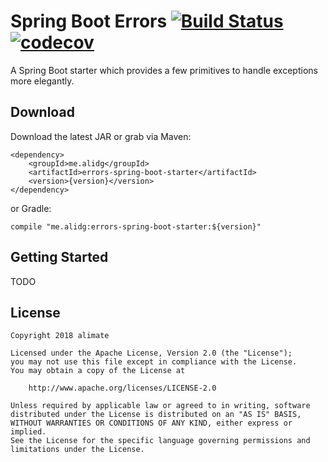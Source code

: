 # Spring Boot Errors [![Build Status](https://travis-ci.org/alimate/errors-spring-boot-starter.svg?branch=master)](https://travis-ci.org/alimate/errors-spring-boot-starter) [![codecov](https://codecov.io/gh/alimate/errors-spring-boot-starter/branch/master/graph/badge.svg)](https://codecov.io/gh/alimate/errors-spring-boot-starter)
A Spring Boot starter which provides a few primitives to handle exceptions more elegantly.

## Download

Download the latest JAR or grab via Maven:

```
<dependency>
    <groupId>me.alidg</groupId>
    <artifactId>errors-spring-boot-starter</artifactId>
    <version>{version}</version>
</dependency>
```

or Gradle:
```
compile "me.alidg:errors-spring-boot-starter:${version}"
```

## Getting Started 
TODO

## License
    Copyright 2018 alimate
    
    Licensed under the Apache License, Version 2.0 (the "License");
    you may not use this file except in compliance with the License.
    You may obtain a copy of the License at
    
        http://www.apache.org/licenses/LICENSE-2.0
    
    Unless required by applicable law or agreed to in writing, software
    distributed under the License is distributed on an "AS IS" BASIS,
    WITHOUT WARRANTIES OR CONDITIONS OF ANY KIND, either express or implied.
    See the License for the specific language governing permissions and
    limitations under the License.